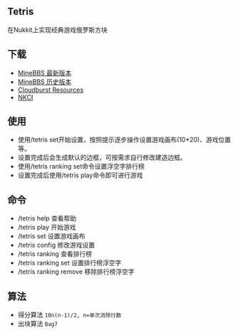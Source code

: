 ## Tetris
在Nukkit上实现经典游戏俄罗斯方块

## 下载
- [MineBBS 最新版本](https://www.minebbs.com/resources/tetris.5633/download)
- [MineBBS 历史版本](https://www.minebbs.com/resources/tetris.5633/history)
- [Cloudburst Resources](https://www.cloudburstmc.org/resources/tetris.927/)
- [NKCI](https://nukk.it/job/plugins/Tetris)

## 使用
- 使用/tetris set开始设置，按照提示逐步操作设置游戏画布(10*20)、游戏位置等。
- 设置完成后会生成默认的边框，可按需求自行修改建造边框。
- 使用/tetris ranking set命令设置浮空字排行榜
- 设置完成后使用/tetris play命令即可进行游戏

## 命令
- /tetris help 查看帮助
- /tetris play 开始游戏
- /tetris set 设置游戏画布
- /tetris config 修改游戏设置
- /tetris ranking 查看排行榜
- /tetris ranking set 设置排行榜浮空字
- /tetris ranking remove 移除排行榜浮空字

## 算法
- 得分算法 `10n(n-1)/2, n=单次消除行数`
- 出块算法 `Bag7`